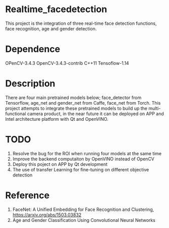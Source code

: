# Realtime_facedetection
This project is the integration of three real-time face detection functions, face recognition, age and gender detection.

# Dependence
OPenCV-3.4.3
OpenCV-3.4.3-contrib
C++11
Tensoflow-1.14

# Description
There are four main pretrained models below; 
face_detector from Tensorflow, age_net and gender_net from Caffe, face_net from Torch.
This project attempts to integrate these pretrained models to build up the multi-functional camera product,
in the near future it can be deployed on APP and Intel architecture platform with Qt and OpenVINO.

# TODO
1. Resolve the bug for the ROI when running four models at the same time
2. Improve the backend computaiton by OpenVINO instead of OpenCV
3. Deploy this poject on APP by Qt development
4. The use of transfer Learning for fine-tuning on different objective detection

# Reference
1. FaceNet: A Unified Embedding for Face Recognition and Clustering, https://arxiv.org/abs/1503.03832
2. Age and Gender Classification Using Convolutional Neural Networks
